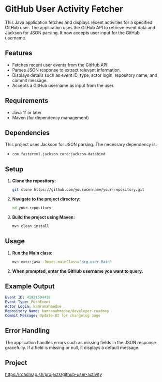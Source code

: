 # GitHub User Activity Fetcher

This Java application fetches and displays recent activities for a specified GitHub user. The application uses the GitHub API to retrieve event data and Jackson for JSON parsing. It now accepts user input for the GitHub username.

## Features

- Fetches recent user events from the GitHub API.
- Parses JSON response to extract relevant information.
- Displays details such as event ID, type, actor login, repository name, and commit message.
- Accepts a GitHub username as input from the user.

## Requirements

- Java 11 or later
- Maven (for dependency management)

## Dependencies

This project uses Jackson for JSON parsing. The necessary dependency is:

- `com.fasterxml.jackson.core:jackson-databind`


## Setup

1. **Clone the repository:**

   ```bash
   git clone https://github.com/yourusername/your-repository.git

2. **Navigate to the project directory:**

   ```bash
   cd your-repository

3. **Build the project using Maven:**

   ```bash
   mvn clean install

## Usage

1. **Run the Main class:**

   ```bash
   mvn exec:java -Dexec.mainClass="org.user.Main"

2. **When prompted, enter the GitHub username you want to query.**

## Example Output

```yaml
Event ID: 41921594418
Event Type: PushEvent
Actor Login: kamranahmedse
Repository Name: kamranahmedse/developer-roadmap
Commit Message: Update UI for changelog page
```

## Error Handling
The application handles errors such as missing fields in the JSON response gracefully. If a field is missing or null, it displays a default message.

## Project
https://roadmap.sh/projects/github-user-activity